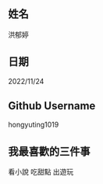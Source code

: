 姓名
----
洪郁婷

日期
----
2022/11/24

Github Username
---------------
hongyuting1019

我最喜歡的三件事
---------------
看小說 吃甜點 出遊玩
